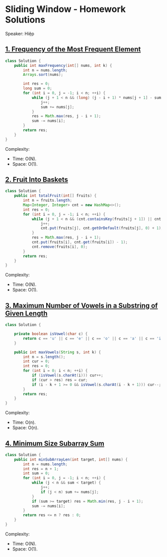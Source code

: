 # Sliding Window - Homework Solutions

Speaker: Hiệp

## [1. Frequency of the Most Frequent Element](https://leetcode.com/problems/frequency-of-the-most-frequent-element/description/)

```java
class Solution {
    public int maxFrequency(int[] nums, int k) {
        int n = nums.length;
        Arrays.sort(nums);

        int res = 0;
        long sum = 0;
        for (int i = 0, j = -1; i < n; ++i) {
            while (j + 1 < n && (long) (j - i + 1) * nums[j + 1] - sum <= k) {
                j++;
                sum += nums[j];
            }
            res = Math.max(res, j - i + 1);
            sum -= nums[i];
        }
        return res;
    }
}
```

Complexity:

- Time: O(N).
- Space: O(1).

## [2. Fruit Into Baskets](https://leetcode.com/problems/fruit-into-baskets/description/)

```java
class Solution {
    public int totalFruit(int[] fruits) {
        int n = fruits.length;
        Map<Integer, Integer> cnt = new HashMap<>();
        int res = 0;
        for (int i = 0, j = -1; i < n; ++i) {
            while (j + 1 < n && (cnt.containsKey(fruits[j + 1]) || cnt.size() < 2)) {
                j++;
                cnt.put(fruits[j], cnt.getOrDefault(fruits[j], 0) + 1);
            }
            res = Math.max(res, j - i + 1);
            cnt.put(fruits[i], cnt.get(fruits[i]) - 1);
            cnt.remove(fruits[i], 0);
        }
        return res;
    }
}
```

Complexity:

- Time: O(N).
- Space: O(1).

## [3. Maximum Number of Vowels in a Substring of Given Length](https://leetcode.com/problems/maximum-number-of-vowels-in-a-substring-of-given-length/)

```java
class Solution {

    private boolean isVowel(char c) {
        return c == 'u' || c == 'e' || c == 'o' || c == 'a' || c == 'i';
    }

    public int maxVowels(String s, int k) {
        int n = s.length();
        int cur = 0;
        int res = 0;
        for (int i = 0; i < n; ++i) {
            if (isVowel(s.charAt(i))) cur++;
            if (cur > res) res = cur;
            if (i - k + 1 >= 0 && isVowel(s.charAt(i - k + 1))) cur--;
        }
        return res;
    }
}
```

Complexity:

- Time: O(n).
- Space: O(n).

## [4. Minimum Size Subarray Sum](https://leetcode.com/problems/minimum-size-subarray-sum/description/)

```java
class Solution {
    public int minSubArrayLen(int target, int[] nums) {
        int n = nums.length;
        int res = n + 1;
        int sum = 0;
        for (int i = 0, j = -1; i < n; ++i) {
            while (j < n && sum < target) {
                j++;
                if (j < n) sum += nums[j];
            }
            if (sum >= target) res = Math.min(res, j - i + 1);
            sum -= nums[i];
        }
        return res <= n ? res : 0;
    }
}
```

Complexity:

- Time: O(N).
- Space: O(1).
